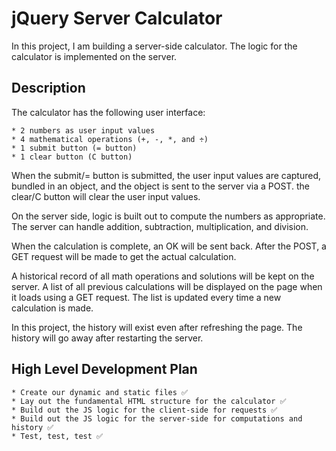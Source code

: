 # jQuery Server Calculator

In this project, I am building a server-side calculator. The logic for the calculator is implemented on the server.

## Description

The calculator has the following user interface:

    * 2 numbers as user input values
    * 4 mathematical operations (+, -, *, and ÷)
    * 1 submit button (= button)
    * 1 clear button (C button)

When the submit/= button is submitted, the user input values are captured, bundled in an object, and the object is sent to the server via a POST. the clear/C button will clear the user input values.

On the server side, logic is built out to compute the numbers as appropriate. The server can handle addition, subtraction, multiplication, and division.

When the calculation is complete, an OK will be sent back. After the POST, a GET request will be made to get the actual calculation.

A historical record of all math operations and solutions will be kept on the server. A list of all previous calculations will be displayed on the page when it loads using a GET request. The list is updated every time a new calculation is made.

In this project, the history will exist even after refreshing the page. The history will go away after restarting the server.

## High Level Development Plan

    * Create our dynamic and static files ✅
    * Lay out the fundamental HTML structure for the calculator ✅
    * Build out the JS logic for the client-side for requests ✅
    * Build out the JS logic for the server-side for computations and history ✅
    * Test, test, test ✅
